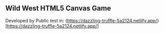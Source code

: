## Wild West HTML5 Canvas Game

Developed by 
Public test in: (https://dazzling-truffle-5a2124.netlify.app/)[https://dazzling-truffle-5a2124.netlify.app/]
